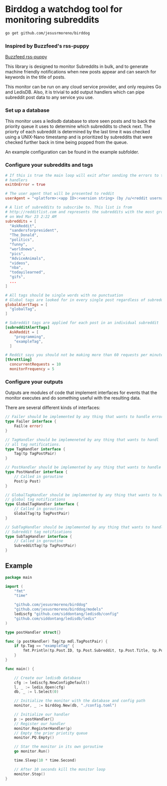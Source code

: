 # Birddog a watchdog tool for monitoring subreddits
```bash
go get github.com/jesusrmoreno/birddog
```

### Inspired by Buzzfeed's rss-puppy
[Buzzfeed rss-puppy](https://github.com/buzzfeed-openlab/rss-puppy)

This library is designed to monitor Subreddits in bulk, and to generate machine friendly
notifications when new posts appear and can search for keywords in the title of posts.

This monitor can be run on any cloud service provider, and only requires Go and LedisDB. Also, it is trivial to add output handlers which can pipe subreddit post data to any service you use.

### Set up a database
This monitor uses a ledisdb database to store seen posts and to back the priority queue it uses to determine which subreddits to check next. The priorty of each subreddit is determined by the last time it was checked using a UNIX-Nano timestamp and is prioritized by subreddits that were checked further back in time being popped from the queue.

An example configuration can be found in the example subfolder.

### Configure your subreddits and tags
```toml
# If this is true the main loop will exit after sending the errors to the
# handlers
exitOnError = true

# The user agent that will be presented to reddit
userAgent = "<platform>:<app ID>:<version string> (by /u/<reddit username>)"

# A list of subreddits to subscribe to. This list is from
# http://redditlist.com and represents the subreddits with the most growth
# on Wed Mar 23 2:22 AM
subreddits = [
  "AskReddit",
  "sandersforpresident",
  "The_Donald",
  "politics",
  "funny",
  "worldnews",
  "pics",
  "AdviceAnimals",
  "videos",
  "nba",
  "todayilearned",
  "gifs",
  ...
]

# All tags should be single words with no punctuation
# Global tags are looked for in every single post regardless of subreddit
globalAlertTags = [
  "globalTag",
]

# Subreddit tags are applied for each post in an individual subreddit
[subredditAlertTags]
  AskReddit = [
    "programming",
    "exampleTag",
  ]

# Reddit says you should not be making more than 60 requests per minute
[throttling]
  concurrentRequests = 10
  monitorFrequency = 5
```

### Configure your outputs
Outputs are modules of code that implement interfaces for events that the monitor executes and do something useful with the resulting data.

There are several different kinds of interfaces:
```Go
// Failer should be implemented by any thing that wants to handle errors
type Failer interface {
	Fail(e error)
}

// TagHandler should be implemeneted by any thing that wants to handl
// all tag notifications.
type TagHandler interface {
	Tag(tp TagPostPair)
}

// PostHandler should be implemented by any thing that wants to handle new posts
type PostHandler interface {
	// Called in goroutine
	Post(p Post)
}

// GlobalTagHandler should be implemented by any thing that wants to handle
// global tag notifications
type GlobalTagHandler interface {
	// Called in goroutine
	GlobalTag(tp TagPostPair)
}

// SubTagHandler should be implemented by any thing that wants to handle
// Subreddit tag notifications
type SubTagHandler interface {
	// Called in goroutine
	SubredditTag(tp TagPostPair)
}
```

## Example
```Go
package main

import (
	"fmt"
	"time"

	"github.com/jesusrmoreno/birddog"
	"github.com/jesusrmoreno/birddog/models"
	lediscfg "github.com/siddontang/ledisdb/config"
	"github.com/siddontang/ledisdb/ledis"
)

type postHandler struct{}

func (p postHandler) Tag(tp mdl.TagPostPair) {
	if tp.Tag == "exampleTag" {
		fmt.Println(tp.Post.ID, tp.Post.Subreddit, tp.Post.Title, tp.Post.Author, tp.Post.URL)
	}
}

func main() {

	// Create our ledisdb database
	cfg := lediscfg.NewConfigDefault()
	l, _ := ledis.Open(cfg)
	db, _ := l.Select(0)

	// Initialize the monitor with the database and config path
	monitor, _ := birddog.New(db, "./config.toml")

	// Initialize our handler
	p := postHandler{}
	// Register our handler
	monitor.RegisterHandler(p)
	// Empty the prior priotity queue
	monitor.PQ.Empty()

	// Star the monitor in its own goroutine
	go monitor.Run()

	time.Sleep(10 * time.Second)

	// After 10 seconds kill the monitor loop
	monitor.Stop()
}
```
